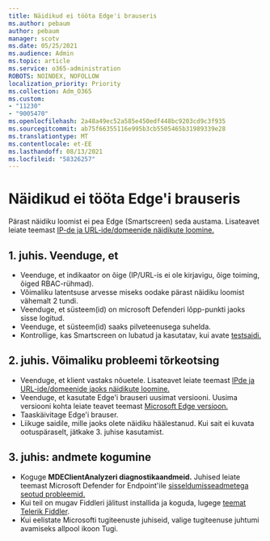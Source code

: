 ```yaml
---
title: Näidikud ei tööta Edge'i brauseris
ms.author: pebaum
author: pebaum
manager: scotv
ms.date: 05/25/2021
ms.audience: Admin
ms.topic: article
ms.service: o365-administration
ROBOTS: NOINDEX, NOFOLLOW
localization_priority: Priority
ms.collection: Adm_O365
ms.custom:
- "11230"
- "9005470"
ms.openlocfilehash: 2a48a49ec52a585e450edf448bc9203cd9c3f935
ms.sourcegitcommit: ab75f66355116e995b3cb5505465b31989339e28
ms.translationtype: MT
ms.contentlocale: et-EE
ms.lasthandoff: 08/13/2021
ms.locfileid: "58326257"
---
```

# <a name="indicators-dont-work-using-edge-browser"></a>Näidikud ei tööta Edge'i brauseris

Pärast näidiku loomist ei pea Edge (Smartscreen) seda austama. Lisateavet leiate teemast [IP-de ja URL-ide/domeenide näidikute loomine.](https://docs.microsoft.com/microsoft-365/security/defender-endpoint/indicator-ip-domain)

## <a name="step-1-ensure-the-following"></a>1. juhis. Veenduge, et

- Veenduge, et indikaator on õige (IP/URL-is ei ole kirjavigu, õige toiming, õiged RBAC-rühmad).
- Võimaliku latentsuse arvesse miseks oodake pärast näidiku loomist vähemalt 2 tundi.
- Veenduge, et süsteem(id) on microsoft Defenderi lõpp-punkti jaoks sisse logitud.
- Veenduge, et süsteem(id) saaks pilveteenusega suhelda.
- Kontrollige, kas Smartscreen on lubatud ja kasutatav, kui avate [testsaidi.](https://demo.smartscreen.msft.net)

## <a name="step-2-troubleshoot-the-potential-issue"></a>2. juhis. Võimaliku probleemi tõrkeotsing

- Veenduge, et klient vastaks nõuetele. Lisateavet leiate teemast [IPde ja URL-ide/domeenide jaoks näidikute loomine.](https://docs.microsoft.com/microsoft-365/security/defender-endpoint/indicator-ip-domain)
- Veenduge, et kasutate Edge'i brauseri uusimat versiooni. Uusima versiooni kohta leiate teavet teemast [Microsoft Edge versioon.](https://support.microsoft.com/microsoft-edge/find-out-which-version-of-microsoft-edge-you-have-c726bee8-c42e-e472-e954-4cf5123497eb)
- Taaskäivitage Edge'i brauser.
- Liikuge saidile, mille jaoks olete näidiku häälestanud. Kui sait ei kuvata ootuspäraselt, jätkake 3. juhise kasutamist. 

## <a name="step-3-collect-data"></a>3. juhis: andmete kogumine

- Koguge **MDEClientAnalyzeri diagnostikaandmeid.** Juhised leiate teemast Microsoft Defender for Endpoint'ile [sisseldumisseadmetega seotud probleemid.](issues-with-onboarding-machines.md)
- Kui teil on mugav Fiddleri jälitust installida ja koguda, lugege [teemat Telerik Fiddler](http://www.telerik.com/fiddler).
- Kui eelistate Microsofti tugiteenuste juhiseid, valige tugiteenuse juhtumi avamiseks allpool ikoon Tugi.
